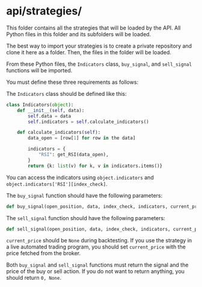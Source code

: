 # api/strategies/

This folder contains all the strategies that will be loaded by the API.
All Python files in this folder and its subfolders will be loaded.

The best way to import your strategies is to create a private repository and clone it here as a folder.
Then, the files in the folder will be loaded.

From these Python files, the `Indicators` class, `buy_signal`, and `sell_signal` functions will be imported.

You must define these three requirements as follows:

The `Indicators` class should be defined like this:
```python
class Indicators(object):
    def __init__(self, data):
        self.data = data
        self.indicators = self.calculate_indicators()

    def calculate_indicators(self):
        data_open = [row[1] for row in the data]

        indicators = {
            "RSI": get_RSI(data_open),
        }
        return {k: list(v) for k, v in indicators.items()}
```
You can access the indicators using `object.indicators` and `object.indicators['RSI'][index_check]`.

The `buy_signal` function should have the following parameters:
```python
def buy_signal(open_position, data, index_check, indicators, current_price=None):
```
The `sell_signal` function should have the following parameters:
```python
def sell_signal(open_position, data, index_check, indicators, current_price=None):
```

`current_price` should be `None` during backtesting. If you use the strategy in a live automated trading program, you should set `current_price` with the price fetched from the broker.

Both `buy_signal` and `sell_signal` functions must return the signal and the price of the buy or sell action.
If you do not want to return anything, you should return `0, None`.
